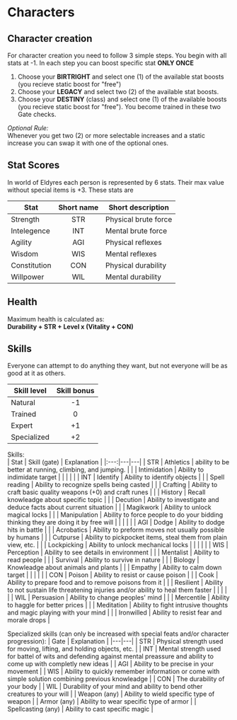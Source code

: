 # Characters

## Character creation

For character creation you need to follow 3 simple steps. You begin with all stats at -1. In each step you can boost specific stat **ONLY ONCE**

1. Choose your **BIRTRIGHT** and select one (1) of the available stat boosts (you recieve static boost for "free")
2. Choose your **LEGACY** and select two (2) of the available stat boosts.
3. Choose your **DESTINY** (class) and select one (1) of the available boosts (you recieve static boost for "free"). You become trained in these two Gate checks.

*Optional Rule:*  
Whenever you get two (2) or more selectable increases and a static increase you can swap it with one of the optional ones.

## Stat Scores

In world of Eldyres each person is represented by 6 stats. Their max value without special items is +3. These stats are

| Stat | Short name | Short description |
|---|:---:|---|
| Strength | STR | Physical brute force |
| Intelegence | INT | Mental brute force |
| Agility | AGI | Physical reflexes |
| Wisdom | WIS | Mental reflexes |
| Constitution | CON | Physical durability |
| Willpower | WIL | Mental durability |

## Health

Maximum health is calculated as:  
**Durability + STR + Level x (Vitality + CON)**

## Skills

Everyone can attempt to do anything they want, but not everyone will be as good at it as others.

| Skill level | Skill bonus |
|---|:---:|
| Natural | -1 |
| Trained | 0 |
| Expert | +1 |
| Specialized | +2 |

Skills:  
| Stat | Skill (gate) | Explanation |
|:---:|---|---|
| STR | Athletics | ability to be better at running, climbing, and jumping. |
|  | Intimidation | Ability to indimidate target |
|  |  |  |
| INT | Identify | Ability to identify objects |
|  | Spell reading | Ability to recognize spells being casted |
|  | Crafting | Ability to craft basic quality weapons (+0) and craft runes |
|  | History | Recall knowleadge about specific topic |
|  | Decution | Ability to investigate and deduce facts about current situation |
|  | Magikwork | Ability to unlock magical locks |
|  | Manipulation | Ability to force people to do your bidding thinking they are doing it by free will |
|  |  |  |
| AGI | Dodge | Ability to dodge hits in battle |
|  | Acrobatics | Ability to preform moves not usually possible by humans |
|  | Cutpurse | Ability to pickpocket items, steal them from plain view, etc. |
|  | Lockpicking | Ability to unlock mechanical locks |
|  |  |  |
| WIS | Perception | Ability to see details in environment |
|  | Mentalist | Ability to read people |
|  | Survival | Ability to survive in nature |
|  | Biology | Knowleadge about animals and plants |
|  | Empathy | Ability to calm down target |
|  |  |  |
| CON | Poison | Ability to resist or cause poison |
|  | Cook | Ability to prepare food and to remove poisons from it |
|  | Resilient | Ability to not sustain life threatening injuries and/or ability to heal them faster |
|  |  |  |
| WIL | Persuasion | Ability to change peoples' mind |
|  | Mercentile | Ability to haggle for better prices |
|  | Meditation | Ability to fight intrusive thoughts and magic playing with your mind |
|  | Ironwilled | Ability to resist fear and morale drops |

Specialized skills (can only be increased with special feats and/or character progression):
| Gate | Explanation |
|---|---|
| STR | Physical strength used for moving, lifting, and holding objects, etc. |
| INT | Mental strength used for battel of wits and defending against mental preassure and ability to come up with completly new ideas |
| AGI | Ability to be precise in your movement |
| WIS | Ability to quickly remember information or come with simple solution combining previous knowleadge |
| CON | The durability of your body |
| WIL | Durability of your mind and ability to bend other creatures to your will |
| Weapon (any) | Ability to wield specific type of weapon |
| Armor (any) | Ability to wear specific type of armor |
| Spellcasting (any) | Ability to cast specific magic |
